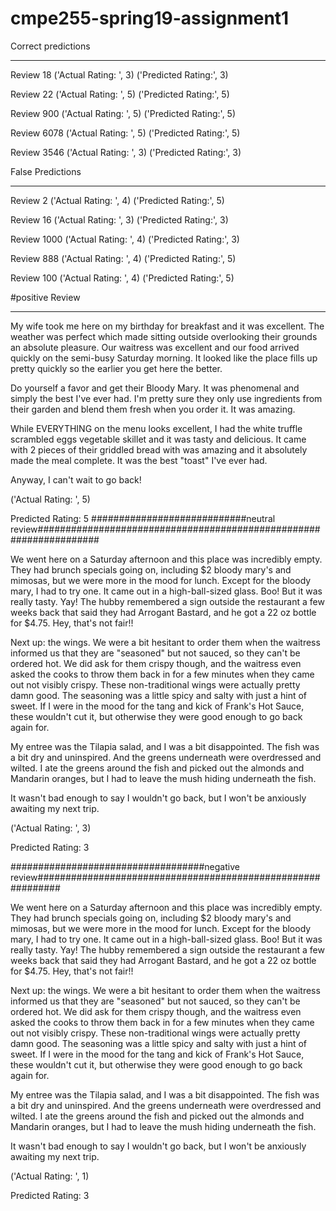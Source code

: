 # cmpe255-spring19-assignment1


Correct predictions
___________________________________________________________________________

Review 18
('Actual Rating: ', 3)
('Predicted Rating:', 3)

Review 22
('Actual Rating: ', 5)
('Predicted Rating:', 5)

Review 900
('Actual Rating: ', 5)
('Predicted Rating:', 5)

Review 6078
('Actual Rating: ', 5)
('Predicted Rating:', 5)

Review 3546
('Actual Rating: ', 3)
('Predicted Rating:', 3)

False Predictions
_______________________________________________________________________________
Review 2
('Actual Rating: ', 4)
('Predicted Rating:', 5)

Review 16
('Actual Rating: ', 3)
('Predicted Rating:', 3)

Review 1000
('Actual Rating: ', 4)
('Predicted Rating:', 3)

Review 888
('Actual Rating: ', 4)
('Predicted Rating:', 5)

Review 100
('Actual Rating: ', 4)
('Predicted Rating:', 5)

#positive Review
___________________________________________________________________________________________________________

My wife took me here on my birthday for breakfast and it was excellent.  The weather was perfect which made sitting outside overlooking their grounds an absolute pleasure.  Our waitress was excellent and our food arrived quickly on the semi-busy Saturday morning.  It looked like the place fills up pretty quickly so the earlier you get here the better.

Do yourself a favor and get their Bloody Mary.  It was phenomenal and simply the best I've ever had.  I'm pretty sure they only use ingredients from their garden and blend them fresh when you order it.  It was amazing.

While EVERYTHING on the menu looks excellent, I had the white truffle scrambled eggs vegetable skillet and it was tasty and delicious.  It came with 2 pieces of their griddled bread with was amazing and it absolutely made the meal complete.  It was the best "toast" I've ever had.

Anyway, I can't wait to go back!

('Actual Rating: ', 5)

Predicted Rating:
5
############################neutral review###################################################################

We went here on a Saturday afternoon and this place was incredibly empty.  They had brunch specials going on, including $2 bloody mary's and mimosas, but we were more in the mood for lunch.  Except for the bloody mary, I had to try one.  It came out in a high-ball-sized glass.  Boo!  But it was really tasty. Yay!  The hubby remembered a sign outside the restaurant a few weeks back that said they had Arrogant Bastard, and he got a 22 oz bottle for $4.75.  Hey, that's not fair!!

Next up: the wings.  We were a bit hesitant to order them when the waitress informed us that they are "seasoned" but not sauced, so they can't be ordered hot.  We did ask for them crispy though, and the waitress even asked the cooks to throw them back in for a few minutes when they came out not visibly crispy.  These non-traditional wings were actually pretty damn good.  The seasoning was a little spicy and salty with just a hint of sweet.  If I were in the mood for the tang and kick of Frank's Hot Sauce, these wouldn't cut it, but otherwise they were good enough to go back again for.

My entree was the Tilapia salad, and I was a bit disappointed.  The fish was a bit dry and uninspired. And the greens underneath were overdressed and wilted.  I ate the greens around the fish and picked out the almonds and Mandarin oranges, but I had to leave the mush hiding underneath the fish.

It wasn't bad enough to say I wouldn't go back, but I won't be anxiously awaiting my next trip.

('Actual Rating: ', 3)

Predicted Rating:
3

###################################negative review############################################################

We went here on a Saturday afternoon and this place was incredibly empty.  They had brunch specials going on, including $2 bloody mary's and mimosas, but we were more in the mood for lunch.  Except for the bloody mary, I had to try one.  It came out in a high-ball-sized glass.  Boo!  But it was really tasty. Yay!  The hubby remembered a sign outside the restaurant a few weeks back that said they had Arrogant Bastard, and he got a 22 oz bottle for $4.75.  Hey, that's not fair!!

Next up: the wings.  We were a bit hesitant to order them when the waitress informed us that they are "seasoned" but not sauced, so they can't be ordered hot.  We did ask for them crispy though, and the waitress even asked the cooks to throw them back in for a few minutes when they came out not visibly crispy.  These non-traditional wings were actually pretty damn good.  The seasoning was a little spicy and salty with just a hint of sweet.  If I were in the mood for the tang and kick of Frank's Hot Sauce, these wouldn't cut it, but otherwise they were good enough to go back again for.

My entree was the Tilapia salad, and I was a bit disappointed.  The fish was a bit dry and uninspired. And the greens underneath were overdressed and wilted.  I ate the greens around the fish and picked out the almonds and Mandarin oranges, but I had to leave the mush hiding underneath the fish.

It wasn't bad enough to say I wouldn't go back, but I won't be anxiously awaiting my next trip.

('Actual Rating: ', 1)

Predicted Rating:
3

